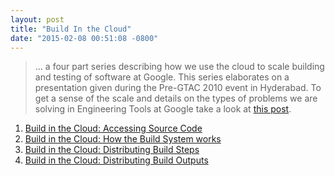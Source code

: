 ```yaml
---
layout: post
title: "Build In the Cloud"
date: "2015-02-08 00:51:08 -0800"
---
```


> ... a four part series describing how we use the cloud to scale building and
> testing of software at Google. This series elaborates on a presentation
> given during the Pre-GTAC 2010 event in Hyderabad. To get a sense of the
> scale and details on the types of problems we are solving in Engineering
> Tools at Google take a look at [this post](http://google-engtools.blogspot.com/2011/06/testing-at-speed-and-scale-of-google.html).

1. [Build in the Cloud: Accessing Source Code](http://google-engtools.blogspot.com/2011/06/build-in-cloud-accessing-source-code.html)
2. [Build in the Cloud: How the Build System works](http://google-engtools.blogspot.com/2011/08/build-in-cloud-how-build-system-works.html)
3. [Build in the Cloud: Distributing Build Steps](http://google-engtools.blogspot.com/2011/09/build-in-cloud-distributing-build-steps.html)
4. [Build in the Cloud: Distributing Build Outputs](http://google-engtools.blogspot.com/2011/10/build-in-cloud-distributing-build.html)
